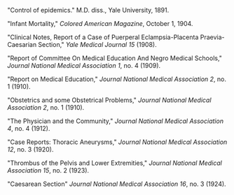 "Control of epidemics." M.D. diss., Yale University, 1891.

"Infant Mortality," *Colored American Magazine*, October 1, 1904.

"Clinical Notes, Report of a Case of Puerperal Eclampsia-Placenta Praevia-Caesarian Section," *Yale Medical Journal 15* (1908). 

"Report of Committee On Medical Education And Negro Medical Schools," *Journal National Medical Association 1*, no. 4 (1909). 

"Report on Medical Education," *Journal National Medical Association 2*, no. 1 (1910).

"Obstetrics and some Obstetrical Problems," *Journal National Medical Association 2*, no. 1 (1910).

"The Physician and the Community," *Journal National Medical Association 4*, no. 4 (1912).

"Case Reports: Thoracic Aneurysms," *Journal National Medical Association 12*, no. 3 (1920).

"Thrombus of the Pelvis and Lower Extremities," *Journal National Medical Association 15*, no. 2 (1923).

"Caesarean Section" *Journal National Medical Association 16*, no. 3 (1924).
